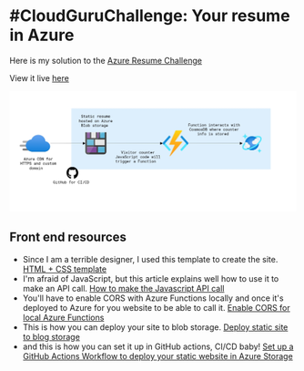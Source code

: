 # #CloudGuruChallenge: Your resume in Azure

Here is my solution to the [Azure Resume Challenge](https://acloudguru.com/blog/engineering/cloudguruchallenge-your-resume-in-azure)

View it live [here](https://www.gwynethpena.com)


![Diagram](img/diagram.png)

## Front end resources

- Since I am a terrible designer, I used this template to create the site. [HTML + CSS template](https://www.styleshout.com/free-templates/ceevee/)
- I'm afraid of JavaScript, but this article explains well how to use it to make an API call. [How to make the Javascript API call](https://www.digitalocean.com/community/tutorials/how-to-use-the-javascript-fetch-api-to-get-data) 
- You'll have to enable CORS with Azure Functions locally and once it's deployed to Azure for you website to be able to call it. [Enable CORS for local Azure Functions](https://github.com/Azure/azure-functions-host/issues/1012)
- This is how you can deploy your site to blob storage. [Deploy static site to blog storage](https://docs.microsoft.com/en-us/azure/storage/blobs/storage-blob-static-website-host)
- and this is how you can set it up in GitHub actions, CI/CD baby! [Set up a GitHub Actions Workflow to deploy your static website in Azure Storage](https://docs.microsoft.com/en-us/azure/storage/blobs/storage-blobs-static-site-github-actions)